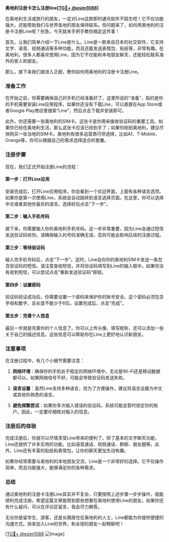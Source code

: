 **奥地利注册卡怎么注册line[[TG💪+ @esim1088](https://t.me/s/esim1088)]**

在奥地利生活或旅行的朋友，一定对Line这款即时通讯软件不陌生吧！它不仅功能强大，还能帮助我们与世界各地的朋友保持联系。但问题来了，如何用奥地利的注册卡注册Line呢？别急，今天就来手把手教你搞定这件事！

首先，让我们简单介绍一下Line是什么。Line是一款来自日本的社交软件，它支持文字、语音、视频通话等多种功能，而且还能发送表情包、贴纸等，非常有趣。在奥地利，很多人都喜欢使用Line，因为它不仅能和本地朋友聊天，还能轻松联系海外的家人和朋友。

那么，接下来我们就进入正题，教你如何用奥地利的注册卡注册Line。

### **准备工作**
在开始之前，你需要确保自己的手机已经准备好了。这里所说的“准备”，指的是你的手机需要安装Line应用程序。如果你还没有下载Line，可以直接在App Store或者Google Play商店里搜索“Line”，然后点击下载并安装即可。

此外，你还需要一张奥地利的SIM卡。这张卡是你用来接收验证码的重要工具。如果你已经在奥地利生活，那么这张卡应该已经到手了；如果你刚到奥地利，建议尽快购买一张当地的SIM卡。奥地利有很多运营商可供选择，比如A1、T-Mobile、Orange等，你可以根据自己的需求选择适合的套餐。

### **注册步骤**
现在，我们正式开始注册Line的流程：

#### **第一步：打开Line应用**
安装完成后，打开Line应用程序。你会看到一个欢迎界面，上面有各种语言选项。如果你是第一次使用Line，系统会自动跳转到语言选择页面。在这里，你可以选择中文或者其他你喜欢的语言。选择好后点击“下一步”。

#### **第二步：输入手机号码**
接下来，你需要输入你的奥地利手机号码。这一步非常重要，因为Line会通过短信发送验证码给你。请确保输入的号码准确无误，否则可能会影响后续的注册过程。

#### **第三步：等待验证码**
输入完手机号码后，点击“下一步”。这时，Line会向你的奥地利SIM卡发送一条包含验证码的短信。请注意查收短信，并将验证码填写到Line的输入框中。如果你没有收到短信，可以尝试点击“重新发送验证码”按钮。

#### **第四步：设置密码**
验证码验证成功后，你需要设置一个密码来保护你的账号安全。这个密码必须包含字母和数字，且长度不能少于6位。设置完成后，点击“完成”。

#### **第五步：完善个人信息**
最后一步就是完善你的个人信息了。你可以上传头像、填写昵称，还可以添加一些关于自己的描述信息。这些信息可以帮助你在Line上更好地认识新朋友。

### **注意事项**
在注册过程中，有几个小细节需要注意：

1. **网络环境**：确保你的手机处于稳定的网络环境中，无论是Wi-Fi还是移动数据都可以。如果网络信号不好，可能会导致验证码发送失败。
   
2. **语言设置**：虽然Line支持多种语言，但为了方便操作，建议将语言设置为中文或其他你熟悉的语言。

3. **避免频繁尝试**：如果你多次输入错误的验证码，系统可能会暂时锁定你的账户。因此，一定要仔细核对输入的信息。

### **注册后的体验**
完成注册后，你就可以尽情享受Line带来的便利了。除了基本的文字聊天功能，Line还提供了许多实用的功能，比如语音通话、视频通话、群聊、朋友圈等。此外，Line还有丰富的贴纸和表情包，让你的聊天更加生动有趣。

如果你经常需要与奥地利的本地朋友交流，Line是一个非常好的选择。它不仅操作简单，而且功能强大，能够满足你的各种需求。

### **总结**
通过奥地利的注册卡注册Line其实并不复杂，只要按照上述步骤一步步操作，就能顺利完成注册。希望这篇文章能帮到那些想要在奥地利使用Line的朋友。如果你还有什么疑问，可以在评论区留言，我会尽力解答。

无论你是留学生、游客，还是长期居住在奥地利的人士，Line都能为你提供便捷的沟通方式。快来加入Line的世界，和全球的朋友一起畅聊吧！

[[TG💪+ @esim1088](https://t.me/s/esim1088) ![Image](https://i.postimg.cc/4NQfJmqS/Snipaste-2025-05-13-00-14-12.png)]